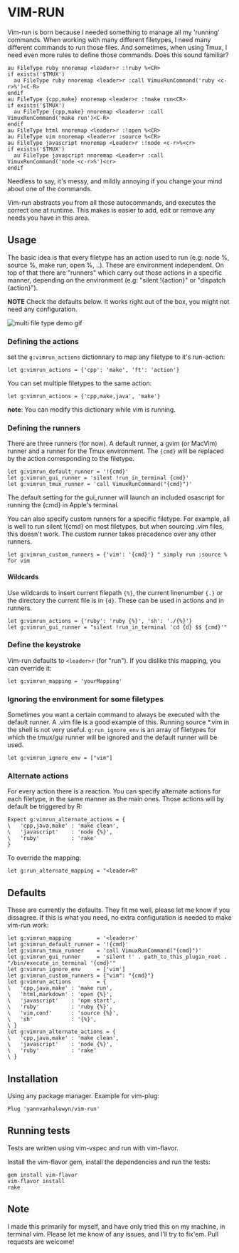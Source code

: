 VIM-RUN
=======

Vim-run is born because I needed something to manage all my 'running' commands.  When working with many different filetypes, I need many different commands to run those files. And sometimes, when using Tmux, I need even more rules to define those commands. Does this sound familiar?

    au FileType ruby nnoremap <leader>r :!ruby %<CR>
    if exists('$TMUX')
      au FileType ruby nnoremap <leader>r :call VimuxRunCommand('ruby <c-r>%')<C-R>
    endif
    au FileType {cpp,make} nnoremap <leader>r :!make run<CR>
    if exists('$TMUX')
      au FileType {cpp,make} nnoremap <leader>r :call VimuxRunCommand('make run')<C-R>
    endif
    au FileType html nnoremap <leader>r :!open %<CR>
    au FileType vim nnoremap <leader>r :source %<CR>
    au FileType javascript nnoremap <Leader>r :!node <c-r>%<cr>
    if exists('$TMUX')
      au FileType javascript nnoremap <Leader>r :call VimuxRunCommand('node <c-r>%')<cr>
    endif

Needless to say, it's messy, and mildly annoying if you change your mind about one of the commands.

Vim-run abstracts you from all those autocommands, and executes the correct one at runtime. This makes is easier to add, edit or remove any needs you have in this area.

Usage
-----

The basic idea is that every filetype has an action used to run (e.g: node %, source %, make run, open %, ..). These are environment independent. On top of that there are "runners" which carry out those actions in a specific manner, depending on the environment (e.g: "silent !{action}" or "dispatch {action}").

**NOTE** Check the defaults below. It works right out of the box, you might not need any configuration.

![multi file type demo gif](http://i.imgur.com/JVMqclE.gif)

### Defining the actions

set the `g:vimrun_actions` dictionnary to map any filetype to it's run-action:

    let g:vimrun_actions = {'cpp': 'make', 'ft': 'action'}

You can set multiple filetypes to the same action:

    let g:vimrun_actions = {'cpp,make,java', 'make'}

**note**: You can modify this dictionary while vim is running.

### Defining the runners

There are three runners (for now). A default runner, a gvim (or MacVim) runner and a runner for the Tmux environment. The `{cmd}` will be replaced by the action corresponding to the filetype.

    let g:vimrun_default_runner = '!{cmd}'
    let g:vimrun_gui_runner = 'silent !run_in_terminal {cmd}'
    let g:vimrun_tmux_runner = 'call VimuxRunCommand("{cmd}")'

The default setting for the gui\_runner will launch an included osascript for running the {cmd} in Apple's terminal.

You can also specify custom runners for a specific filetype. For example, all is well to run silent !{cmd} on most filetypes, but when sourcing .vim files, this doesn't work. The custom runner takes precedence over any other runners.

    let g:vimrun_custom_runners = {'vim': '{cmd}'} " simply run :source % for vim

#### Wildcards

Use wildcards to insert current filepath `{%}`, the current linenumber `{.}` or the directory the current file is in `{d}`. These can be used in actions and in runners.

    let g:vimrun_actions = {'ruby': 'ruby {%}', 'sh': './{%}'}
    let g:vimrun_gui_runner = "silent !run_in_terminal 'cd {d} $$ {cmd}'"

### Define the keystroke

Vim-run defaults to `<leader>r` (for "run"). If you dislike this mapping, you can override it:

    let g:vimrun_mapping = 'yourMapping'

### Ignoring the environment for some filetypes

Sometimes you want a certain command to always be executed with the default runner. A .vim file is a good example of this. Running source *.vim in the shell is not very useful. `g:run_ignore_env` is an array of filetypes for which the tmux/gui runner will be ignored and the default runner will be used.

    let g:vimrun_ignore_env = ["vim"]

### Alternate actions

For every action there is a reaction. You can specify alternate actions for each filetype, in the same manner as the main ones. Those actions will by default be triggered by <leader>R:

    Expect g:vimrun_alternate_actions = {
    \   'cpp,java,make' : 'make clean',
    \   'javascript'    : 'node {%}',
    \   'ruby'          : 'rake'
    }

To override the mapping:

    let g:run_alternate_mapping = "<leader>R"

Defaults
--------

These are currently the defaults. They fit me well, please let me know if you dissagree. If this is what you need, no extra configuration is needed to make vim-run work:

    let g:vimrun_mapping        = '<leader>r'
    let g:vimrun_default_runner = '!{cmd}'
    let g:vimrun_tmux_runner    = 'call VimuxRunCommand("{cmd}")'
    let g:vimrun_gui_runner     = 'silent !' . path_to_this_plugin_root . "/bin/execute_in_terminal '{cmd}'"
    let g:vimrun_ignore_env     = ['vim']
    let g:vimrun_custom_runners = {"vim": "{cmd}"}
    let g:vimrun_actions        = {
    \   'cpp,java,make' : 'make run',
    \   'html,markdown' : 'open {%}',
    \   'javascript'    : 'npm start',
    \   'ruby'          : 'ruby {%}',
    \   'vim,conf'      : 'source {%}',
    \   'sh'            : '{%}',
    \ }
    let g:vimrun_alternate_actions = {
    \   'cpp,java,make' : 'make clean',
    \   'javascript'    : 'node {%}',
    \   'ruby'          : 'rake'
    \ }

Installation
------------

Using any package manager. Example for vim-plug:

    Plug 'yannvanhalewyn/vim-run'

Running tests
-------------

Tests are written using vim-vspec and run with vim-flavor.

Install the vim-flavor gem, install the dependencies and run the tests:

    gem install vim-flavor
    vim-flavor install
    rake

Note
----

I made this primarily for myself, and have only tried this on my machine, in terminal vim. Please let me know of any issues, and I'll try to fix'em. Pull requests are welcome!
